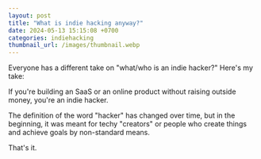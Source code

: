 ```yaml
---
layout: post
title: "What is indie hacking anyway?"
date: 2024-05-13 15:15:08 +0700
categories: indiehacking
thumbnail_url: /images/thumbnail.webp
---
```


Everyone has a different take on "what/who is an indie hacker?" Here's my take:

If you're building an SaaS or an online product without raising outside money, you're an indie hacker.

The definition of the word "hacker" has changed over time, but in the beginning, it was meant for techy "creators" or people who create things and achieve goals by non-standard means.

That's it.

